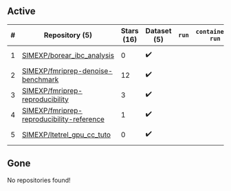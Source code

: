 ## Active
| # | Repository (5) | Stars (16) | Dataset (5) | `run` | `containers-run` | Last Modified |
| --- | --- | --- | --- | --- | --- | --- |
| 1 | [SIMEXP/borear_ibc_analysis](https://github.com/SIMEXP/borear_ibc_analysis) | 0 | :heavy_check_mark: |  |  | 2020-09-22 18:54:04+00:00 |
| 2 | [SIMEXP/fmriprep-denoise-benchmark](https://github.com/SIMEXP/fmriprep-denoise-benchmark) | 12 | :heavy_check_mark: |  |  | 2024-01-23 21:27:37+00:00 |
| 3 | [SIMEXP/fmriprep-reproducibility](https://github.com/SIMEXP/fmriprep-reproducibility) | 3 | :heavy_check_mark: |  |  | 2022-05-03 21:10:47+00:00 |
| 4 | [SIMEXP/fmriprep-reproducibility-reference](https://github.com/SIMEXP/fmriprep-reproducibility-reference) | 1 | :heavy_check_mark: |  |  | 2022-03-23 17:37:02+00:00 |
| 5 | [SIMEXP/ltetrel_gpu_cc_tuto](https://github.com/SIMEXP/ltetrel_gpu_cc_tuto) | 0 | :heavy_check_mark: |  |  | 2020-09-23 21:54:02+00:00 |

## Gone
No repositories found!
